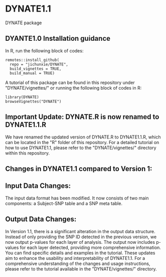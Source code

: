 # DYNATE1.1
DYNATE package


## DYANTE1.0 Installation guidance
In R, run the following block of codes:

```{r, include = FALSE}
remotes::install_github(
  repo = "jichunxie/DYNATE",
  build_vignettes = TRUE,
  build_manual = TRUE)
```


A tutorial of this package can be found in this repository under "DYNATE/vignettes/" or running the following block of codes in R:

```{r, include = FALSE}
library(DYNATE)
browseVignettes("DYNATE")
```

## Important Update: DYNATE.R is now renamed to DYNATE1.1.R 

We have renamed the updated version of DYNATE.R to DYNATE1.1.R, which can be located in the "R" folder of this repository. For a detailed tutorial on how to use DYNATE1.1, please refer to the "DYNATE/vignettes/" directory within this repository.

## Changes in DYNATE1.1 compared to Version 1: 

## Input Data Changes: 
The input data format has been modified. It now consists of two main components: a Subject-SNP table and a SNP meta table.
## Output Data Changes: 
In Version 1.1, there is a significant alteration in the output data structure. Instead of only providing the SNP ID detected in the previous version, we now output p-values for each layer of analysis.
The output now includes p-values for each layer detected, providing more comprehensive information. You can find specific details and examples in the tutorial.
These updates aim to enhance the usability and interpretability of DYNATE1.1. For a comprehensive understanding of the changes and usage instructions, please refer to the tutorial available in the "DYNATE/vignettes/" directory.
